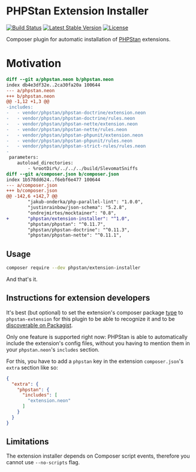 # PHPStan Extension Installer

[![Build Status](https://travis-ci.org/phpstan/extension-installer.svg?branch=master)](https://travis-ci.org/phpstan/extension-installer)
[![Latest Stable Version](https://poser.pugx.org/phpstan/extension-installer/v/stable)](https://packagist.org/packages/phpstan/extension-installer)
[![License](https://poser.pugx.org/phpstan/extension-installer/license)](https://packagist.org/packages/phpstan/extension-installer)

Composer plugin for automatic installation of [PHPStan](https://github.com/phpstan/phpstan) extensions.

# Motivation

```diff
diff --git a/phpstan.neon b/phpstan.neon
index db4e3df32e..2ca30fa20a 100644
--- a/phpstan.neon
+++ b/phpstan.neon
@@ -1,12 +1,3 @@
-includes:
-	- vendor/phpstan/phpstan-doctrine/extension.neon
-	- vendor/phpstan/phpstan-doctrine/rules.neon
-	- vendor/phpstan/phpstan-nette/extension.neon
-	- vendor/phpstan/phpstan-nette/rules.neon
-	- vendor/phpstan/phpstan-phpunit/extension.neon
-	- vendor/phpstan/phpstan-phpunit/rules.neon
-	- vendor/phpstan/phpstan-strict-rules/rules.neon
-
 parameters:
 	autoload_directories:
 		- %rootDir%/../../../build/SlevomatSniffs
diff --git a/composer.json b/composer.json
index 1b578dd624..f6ebf6e477 100644
--- a/composer.json
+++ b/composer.json
@@ -142,6 +142,7 @@
 		"jakub-onderka/php-parallel-lint": "1.0.0",
 		"justinrainbow/json-schema": "5.2.8",
 		"ondrejmirtes/mocktainer": "0.8",
+		"phpstan/extension-installer": "^1.0",
 		"phpstan/phpstan": "^0.11.7",
 		"phpstan/phpstan-doctrine": "^0.11.3",
 		"phpstan/phpstan-nette": "^0.11.1",
```

## Usage

```bash
composer require --dev phpstan/extension-installer
```

And that's it.

## Instructions for extension developers

It's best (but optional) to set the extension's composer package [type](https://getcomposer.org/doc/04-schema.md#type) to `phpstan-extension` for this plugin to be able to recognize it and to be [discoverable on Packagist](https://packagist.org/explore/?type=phpstan-extension).

Only one feature is supported right now: PHPStan is able to automatically include the extension's config files, without you having to mention them in your `phpstan.neon`'s `includes` section.

For this, you have to add a `phpstan` key in the extension `composer.json`'s `extra` section like so:

```json
{
  "extra": {
    "phpstan": {
      "includes": [
        "extension.neon"
      ]
    }
  }
}
```

## Limitations

The extension installer depends on Composer script events, therefore you cannot use `--no-scripts` flag.

